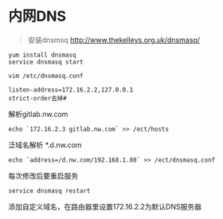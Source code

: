 # 内网DNS

>安装dnsmsq http://www.thekelleys.org.uk/dnsmasq/

```shell
yum install dnsmasq
service dnsmasq start

vim /etc/dnsmasq.conf

listen-address=172.16.2.2,127.0.0.1  
strict-order去掉# 
```
 
解析gitlab.nw.com

```shell
echo `172.16.2.3 gitlab.nw.com` >> /ect/hosts
```
泛域名解析 *.d.nw.com
```shell
echo `address=/d.nw.com/192.168.1.80` >> /ect/dnsmasq.conf
```

每次修改后要重启服务
```shell
service dnsmasq restart
```


添加自定义域名，在路由器里设置172.16.2.2为默认DNS服务器




